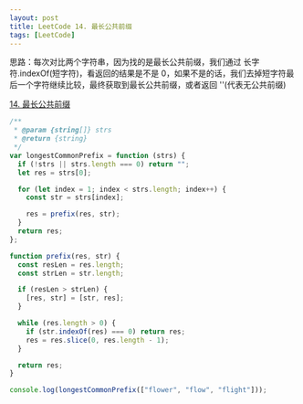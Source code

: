 ```yaml
---
layout: post
title: LeetCode 14. 最长公共前缀
tags: [LeetCode]
---
```


思路：每次对比两个字符串，因为找的是最长公共前缀，我们通过 长字符.indexOf(短字符)，看返回的结果是不是 0，如果不是的话，我们去掉短字符最后一个字符继续比较，最终获取到最长公共前缀，或者返回 ''(代表无公共前缀)

[14. 最长公共前缀](https://leetcode-cn.com/problems/longest-common-prefix/)

```js
/**
 * @param {string[]} strs
 * @return {string}
 */
var longestCommonPrefix = function (strs) {
  if (!strs || strs.length === 0) return "";
  let res = strs[0];

  for (let index = 1; index < strs.length; index++) {
    const str = strs[index];

    res = prefix(res, str);
  }
  return res;
};

function prefix(res, str) {
  const resLen = res.length;
  const strLen = str.length;

  if (resLen > strLen) {
    [res, str] = [str, res];
  }

  while (res.length > 0) {
    if (str.indexOf(res) === 0) return res;
    res = res.slice(0, res.length - 1);
  }

  return res;
}

console.log(longestCommonPrefix(["flower", "flow", "flight"]));
```
